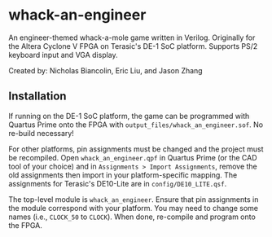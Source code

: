 # whack-an-engineer
An engineer-themed whack-a-mole game written in Verilog. Originally for the Altera Cyclone V FPGA on Terasic's DE-1 SoC platform. Supports PS/2 keyboard input and VGA display.

Created by: Nicholas Biancolin, Eric Liu, and Jason Zhang

## Installation
If running on the DE-1 SoC platform, the game can be programmed with Quartus Prime onto the FPGA with `output_files/whack_an_engineer.sof`. No re-build necessary!

For other platforms, pin assignments must be changed and the project must be recompiled. Open `whack_an_engineer.qpf` in Quartus Prime (or the CAD tool of your choice) and in `Assignments > Import Assignments`, remove the old assignments then import in your platform-specific mapping. The assignments for Terasic's DE10-Lite are in `config/DE10_LITE.qsf`.

The top-level module is `whack_an_engineer`. Ensure that pin assignments in the module correspond with your platform. You may need to change some names (i.e., `CLOCK_50` to `CLOCK`). When done, re-compile and program onto the FPGA.